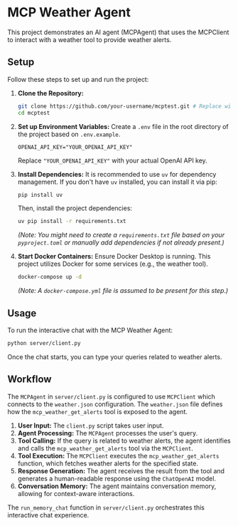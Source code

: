 # MCP Weather Agent

This project demonstrates an AI agent (MCPAgent) that uses the MCPClient to interact with a weather tool to provide weather alerts.

## Setup

Follow these steps to set up and run the project:

1.  **Clone the Repository:**
    ```bash
    git clone https://github.com/your-username/mcptest.git # Replace with actual repo URL
    cd mcptest
    ```

2.  **Set up Environment Variables:**
    Create a `.env` file in the root directory of the project based on `.env.example`.
    ```
    OPENAI_API_KEY="YOUR_OPENAI_API_KEY"
    ```
    Replace `"YOUR_OPENAI_API_KEY"` with your actual OpenAI API key.

3.  **Install Dependencies:**
    It is recommended to use `uv` for dependency management. If you don't have `uv` installed, you can install it via pip:
    ```bash
    pip install uv
    ```
    Then, install the project dependencies:
    ```bash
    uv pip install -r requirements.txt
    ```
    *(Note: You might need to create a `requirements.txt` file based on your `pyproject.toml` or manually add dependencies if not already present.)*

4.  **Start Docker Containers:**
    Ensure Docker Desktop is running. This project utilizes Docker for some services (e.g., the weather tool).
    ```bash
    docker-compose up -d
    ```
    *(Note: A `docker-compose.yml` file is assumed to be present for this step.)*

## Usage

To run the interactive chat with the MCP Weather Agent:

```bash
python server/client.py
```

Once the chat starts, you can type your queries related to weather alerts.

## Workflow

The `MCPAgent` in `server/client.py` is configured to use `MCPClient` which connects to the `weather.json` configuration. The `weather.json` file defines how the `mcp_weather_get_alerts` tool is exposed to the agent.

1.  **User Input:** The `client.py` script takes user input.
2.  **Agent Processing:** The `MCPAgent` processes the user's query.
3.  **Tool Calling:** If the query is related to weather alerts, the agent identifies and calls the `mcp_weather_get_alerts` tool via the `MCPClient`.
4.  **Tool Execution:** The `MCPClient` executes the `mcp_weather_get_alerts` function, which fetches weather alerts for the specified state.
5.  **Response Generation:** The agent receives the result from the tool and generates a human-readable response using the `ChatOpenAI` model.
6.  **Conversation Memory:** The agent maintains conversation memory, allowing for context-aware interactions.

The `run_memory_chat` function in `server/client.py` orchestrates this interactive chat experience.
